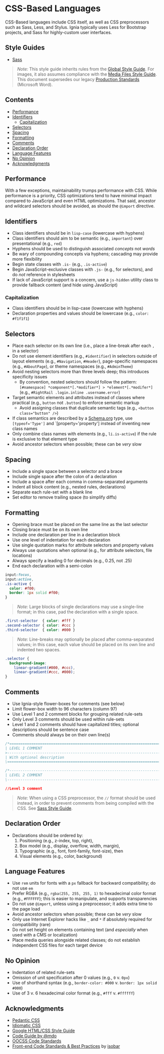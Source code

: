 # CSS-Based Languages

CSS-Based languages include CSS itself, as well as CSS preprocessors such as Sass, Less, and Stylus. Ignia typically uses Less for Bootstrap projects, and Sass for highly-custom user interfaces.

## Style Guides
- [Sass](./Sass.md)

> *Note:* This style guide inherits rules from the [Global Style Guide](../README.md). For images, it also assumes compliance with the [Media Files Style Guide](../Media%20Files/README.md). This document supersedes our legacy [Production Standards](../Legacy/Production.Standards.doc?raw=true) (Microsoft Word).

## Contents
- [Performance](#performance)
- [Identifiers](#identifiers)
  - [Capitalization](#capitalization)
- [Selectors](#selectors)
- [Spacing](#spacing)
- [Formatting](#formatting)
- [Comments](#comments)
- [Declaration Order](#declaration-order)
- [Language Features](#language-features)
- [No Opinion](#no-opinion)
- [Acknowledgments](#acknowledgments)

## Performance
With a few exceptions, maintainability trumps performance with CSS. While performance is a priority, CSS optimizations tend to have minimal impact compared to JavaScript and even HTML optimizations. That said, ancestor and wildcard selectors should be avoided, as should the `@import` directive.

## Identifiers
- Class identifiers should be in `lisp-case` (lowercase with hyphens)
- Class identifiers should aim to be semantic (e.g., `important`) over presentational (e.g., `red`)
- Hyphens should be used to distinguish associated *concepts* not *words*
- Be wary of compounding concepts via hyphens; cascading may provide more flexibility
- Begin state classes with `.is-` (e.g., `.is-active`)
- Begin JavaScript-exclusive classes with `.js-` (e.g., for selectors), and do *not* reference in stylesheets
- If lack of JavaScript support is a concern, use a `js-hidden` utility class to provide fallback content (and hide using JavaScript)

### Capitalization
- Class identifiers should be in lisp-case (lowercase with hyphens)
- Declaration properties and values should be lowercase (e.g., `color: #f1f1f1`)

## Selectors
- Place each selector on its own line (i.e., place a line-break after each `,` in a selector)
- Do not use element identifiers (e.g., `#identifier`) in selectors outside of layout elements (e.g., `#Navigation`, `#Header`), page-specific namespaces (e.g., `#AboutPage`), or theme namespaces (e.g., `#AdminTheme`)
- Avoid nesting selectors more than three levels deep; this introduces specificity issues
  - By convention, nested selectors should follow the pattern: `[#namespace] *component*[.*modifier*] > *element*[.*modifer*]` (e.g., `#RightRail .login.inline .username.error`)
- Target semantic elements and attributes instead of classes where practical (e.g., `button` not `.button`) to enforce semantic markup
  - Avoid assigning classes that duplicate semantic tags (e.g., `<button class="button" />`)
- If class semantics are described by a [Schema.org](http://schema.org/) type, use `[typeof='Type']` and `[property='property'] instead of inventing new class names
- Only combine class names with elements (e.g., `li.is-active`) if the rule is exclusive to that element type
- Avoid ancestor selectors when possible; these can be *very* slow

## Spacing
- Include a single space between a selector and a brace
- Include single space after the colon of a declaration
- Include a space after each comma in comma-separated arguments
- Indent all block content (e.g., nested rules, declarations)
- Separate each rule-set with a blank line
- Set editor to remove trailing space (to simplify diffs)

## Formatting
- Opening brace must be placed on the same line as the last selector
- Closing brace must be on its own line
- Include one declaration per line in a declaration block
- Use one level of indentation for each declaration
- Use single quotation marks for attribute selectors and property values
- Always use quotations when optional (e.g., for attribute selectors, file locations)
- Always specify a leading 0 for decimals (e.g., 0.25, not .25)
- End each declaration with a semi-colon

```css
input:focus,
input:active,
.is-active {
  color: #f00;
  border: 1px solid #f00;
}

```

> *Note:* Large blocks of single declarations may use a single-line format; in this case, pad the declaration with a single space.
```css
.first-selector  { color: #fff }
.second-selector { color: #ccc }
.third-selector  { color: #000 }
```
> *Note:* Line-breaks may optionally be placed after comma-separated values; in this case, each value should be placed on its own line and indented two spaces.
```css
.selector {
  background-image:
    linear-gradient(#000, #ccc),
    linear-gradient(#ccc, #000);
}
```

## Comments
- Use Ignia-style flower-boxes for comments (see below)
- Limit flower-box width to 96 characters (column 97)
- Use Level 1 and 2 comment blocks for grouping related rule-sets
- Only Level 3 comments should be used within rule-sets
- Level 1 and 2 comments should have capitalized titles; optional descriptions should be sentence case
- Comments should always be on their own line(s)

```css
/*==============================================================================================
| LEVEL 1 COMMENT
>-----------------------------------------------------------------------------------------------
| With optional description
\=============================================================================================*/

/*----------------------------------------------------------------------------------------------
| LEVEL 2 COMMENT
\---------------------------------------------------------------------------------------------*/

//Level 3 comment
```
> *Note:* When using a CSS preprocessor, the `//` format should be used instead, in order to prevent comments from being compiled with the CSS. See [Sass Style Guide](./Sass.md).

## Declaration Order
- Declarations should be ordered by:
  1. Positioning (e.g., z-index, top, right),
  2. Box model (e.g., display, overflow, width, margin),
  3. Typographic (e.g., font, font-family, font-size), then
  4. Visual elements (e.g., color, background)

## Language Features
- Use `rem` units for fonts with a `px` fallback for backward compatibility; do not use `em`
- Prefer RGBA (e.g., `rgba(255, 255, 255, 1)` to hexadecimal color format (e.g., `#FFFFFF`); this is easier to manipulate, and supports transparencies
- Do not use `@import`, unless using a preprocessor; it adds extra time to the page load
- Avoid ancestor selectors when possible; these can be *very* slow
- Only use Internet Explorer hacks like `_` and `*` if absolutely required for compatibility (rare)
- Do not set height on elements containing text (and *especially* when used with a CMS or localization)
- Place media queries alongside related classes; do not establish independent CSS files for each target device

## No Opinion
- Indentation of related rule-sets
- Omission of unit specification after 0 values (e.g., `0` v. `0px`)
- Use of shorthand syntax (e.g., `border-color: #000` v. `border: 1px solid #000`)
- Use of 3 v. 6 hexadecimal color format (e.g., `#fff` v. `#ffffff`)

## Acknowledgments
- [Pedantic CSS](http://pedantic-css.readme.io/v1.0)
- [Idiomatic CSS](https://github.com/necolas/idiomatic-css)
- [Google HTML/CSS Style Guide](http://google-styleguide.googlecode.com/svn/trunk/htmlcssguide.xml)
- [Code Guide by @mdo](http://mdo.github.io/code-guide/#css)
- [OOCSS Code Standards](https://github.com/stubbornella/oocss-code-standards)
- [Front-end Code Standards & Best Practices](http://isobar-idev.github.io/code-standards/) by [isobar](http://www.isobar.com/)

